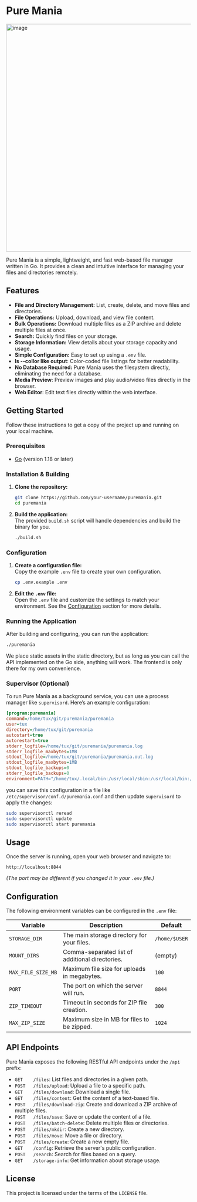# Pure Mania  
  
<img width="1366" height="621" alt="image" src="https://github.com/user-attachments/assets/b4b24f9f-c5eb-40fc-b512-3f5d4341afbc" />  

Pure Mania is a simple, lightweight, and fast web-based file manager written in Go. It provides a clean and intuitive interface for managing your files and directories remotely.  
  
## Features  
  
- **File and Directory Management:** List, create, delete, and move files and directories.  
- **File Operations:** Upload, download, and view file content.  
- **Bulk Operations:** Download multiple files as a ZIP archive and delete multiple files at once.  
- **Search:** Quickly find files on your storage.  
- **Storage Information:** View details about your storage capacity and usage.  
- **Simple Configuration:** Easy to set up using a `.env` file.  
- **ls --collor like output**: Color-coded file listings for better readability.
- **No Database Required:** Pure Mania uses the filesystem directly, eliminating the need for a database.
- **Media Preview**: Preview images and play audio/video files directly in the browser.
- **Web Editor**: Edit text files directly within the web interface.
  
## Getting Started  
  
Follow these instructions to get a copy of the project up and running on your local machine.  
  
### Prerequisites  
  
- [Go](https://golang.org/doc/install) (version 1.18 or later)  
  
### Installation & Building  
  
1.  **Clone the repository:**  
    ```bash  
    git clone https://github.com/your-username/puremania.git  
    cd puremania  
    ```  
  
2.  **Build the application:**  
    The provided `build.sh` script will handle dependencies and build the binary for you.  
    ```bash  
    ./build.sh  
    ```  
  
### Configuration  
  
1.  **Create a configuration file:**  
    Copy the example `.env` file to create your own configuration.  
    ```bash  
    cp .env.example .env  
    ```  
  
2.  **Edit the `.env` file:**  
    Open the `.env` file and customize the settings to match your environment. See the [Configuration](#Configuration) section for more details.  
  
### Running the Application  
  
After building and configuring, you can run the application:  
  
```bash  
./puremania  
```  
We place static assets in the static directory, but as long as you can call the API implemented on the Go side, anything will work. The frontend is only there for my own convenience.  

### Supervisor (Optional)
To run Pure Mania as a background service, you can use a process manager like `supervisord`. Here’s an example configuration:  
 
```ini
[program:puremania]
command=/home/tux/git/puremania/puremania
user=tux
directory=/home/tux/git/puremania
autostart=true
autorestart=true
stderr_logfile=/home/tux/git/puremania/puremania.log
stderr_logfile_maxbytes=1MB
stdout_logfile=/home/tux/git/puremania/puremania.out.log
stdout_logfile_maxbytes=1MB
stdout_logfile_backups=0
stderr_logfile_backups=0
environment=PATH="/home/tux/.local/bin:/usr/local/sbin:/usr/local/bin:/usr/sbin:/usr/bin:/sbin:/home/tux/.tux/bin:/home/tux/.cargo/bin:/home/tux/.npm-global/bin",PYTHONPATH="/home/tux/.local/lib/python3.11/site-packages",HOME="/home/tux"
```
you can save this configuration in a file like `/etc/supervisor/conf.d/puremania.conf` and then update `supervisord` to apply the changes:  
 
```bash
sudo supervisorctl reread
sudo supervisorctl update
sudo supervisorctl start puremania
```

## Usage  
  
Once the server is running, open your web browser and navigate to:  
  
`http://localhost:8844`  
  
*(The port may be different if you changed it in your `.env` file.)*  
  
## Configuration  
  
The following environment variables can be configured in the `.env` file:  
  
| Variable           | Description                                     | Default              |  
| ------------------ | ----------------------------------------------- | -------------------- |  
| `STORAGE_DIR`      | The main storage directory for your files.      | `/home/$USER`        |  
| `MOUNT_DIRS`       | Comma-separated list of additional directories. | (empty)              |  
| `MAX_FILE_SIZE_MB` | Maximum file size for uploads in megabytes.     | `100`                |  
| `PORT`             | The port on which the server will run.          | `8844`               |  
| `ZIP_TIMEOUT`      | Timeout in seconds for ZIP file creation.       | `300`                |  
| `MAX_ZIP_SIZE`     | Maximum size in MB for files to be zipped.      | `1024`               |  
  
## API Endpoints  
  
Pure Mania exposes the following RESTful API endpoints under the `/api` prefix:  
  
- `GET    /files`: List files and directories in a given path.  
- `POST   /files/upload`: Upload a file to a specific path.  
- `GET    /files/download`: Download a single file.  
- `GET    /files/content`: Get the content of a text-based file.  
- `POST   /files/download-zip`: Create and download a ZIP archive of multiple files.  
- `POST   /files/save`: Save or update the content of a file.  
- `POST   /files/batch-delete`: Delete multiple files or directories.  
- `POST   /files/mkdir`: Create a new directory.  
- `POST   /files/move`: Move a file or directory.  
- `POST   /files/create`: Create a new empty file.  
- `GET    /config`: Retrieve the server's public configuration.  
- `POST   /search`: Search for files based on a query.  
- `GET    /storage-info`: Get information about storage usage.  
  
## License  
  
This project is licensed under the terms of the `LICENSE` file.  
  
